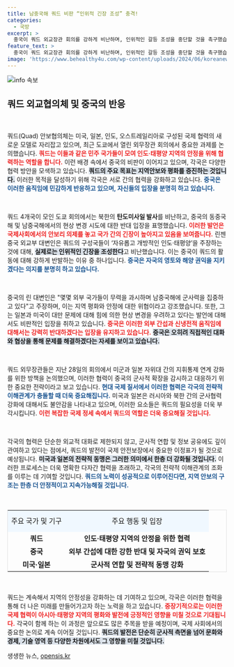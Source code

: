 ```yaml
---
title: 남중국해 쿼드 비판 “인위적 긴장 조성” 충격!
categories:
  - 국방
excerpt: >
  중국이 쿼드 외교장관 회의를 강하게 비난하며, 인위적인 갈등 조성을 중단할 것을 촉구했습니다. 북한 미사일 발사와 남중국해의 긴장 상황 속에서 이 회담은 국제 안보의 새로운 국면을 예고하고 있습니다.
feature_text: >
  중국이 쿼드 외교장관 회의를 강하게 비난하며, 인위적인 갈등 조성을 중단할 것을 촉구했습니다. 북한 미사일 발사와 남중국해의 긴장 상황 속에서 이 회담은 국제 안보의 새로운 국면을 예고하고 있습니다.
image: 'https://www.behealthy4u.com/wp-content/uploads/2024/06/koreanews.jpg'
---
```


<p><img src="https://www.behealthy4u.com/wp-content/uploads/2024/06/koreanews.jpg" alt="info 속보" /></p>

<h2 data-ke-size="size26">쿼드 외교협의체 및 중국의 반응</h2>

<p data-ke-size="size16">&nbsp;</p>

<p>쿼드(Quad) 안보협의체는 미국, 일본, 인도, 오스트레일리아로 구성된 국제 협력의 새로운 모델로 자리잡고 있으며, 최근 도쿄에서 열린 외무장관 회의에서 중요한 과제를 논의했습니다. <b><span style="color: #ee2323;">쿼드는 이들과 같은 민주 국가들이 모여 인도·태평양 지역의 안정을 위해 협력하는 역할을 합니다.</span></b> 이런 배경 속에서 중국의 비판이 이어지고 있으며, 각국은 다양한 협력 방안을 모색하고 있습니다. <b><span style="background-color: #21538527;">쿼드의 주요 목표는 지역안보와 평화를 증진하는 것입니다.</span></b> 이러한 목적을 달성하기 위해 각국은 서로 간의 협력을 강화하고 있습니다. <b><span style="color: #1a5490;">중국은 이러한 움직임에 민감하게 반응하고 있으며, 자신들의 입장을 분명히 하고 있습니다.</span></b></p>

<p data-ke-size="size16">&nbsp;</p>

<p>쿼드 4개국이 모인 도쿄 회의에서는 북한의 <b>탄도미사일 발사</b>를 비난하고, 중국의 동중국해 및 남중국해에서의 현상 변경 시도에 대한 반대 입장을 표명했습니다. <b><span style="color: #ee2323;">이러한 발언은 국제사회에서의 안보리 의제를 놓고 국가 간의 긴장이 높아지고 있음을 보여줍니다.</span></b> 린젠 중국 외교부 대변인은 쿼드의 구성국들이 ‘자유롭고 개방적인 인도·태평양’을 주장하는 것에 대해, <b><span style="background-color: #21538527;">실제로는 인위적인 긴장을 조성한다</span></b>고 비난했습니다. 이는 중국이 쿼드의 활동에 대해 강하게 반발하는 이유 중 하나입니다. <b><span style="color: #1a5490;">중국은 자국의 영토와 해양 권익을 지키겠다는 의지를 분명히 하고 있습니다.</span></b></p>

<p data-ke-size="size16">&nbsp;</p>

<p>중국의 린 대변인은 "몇몇 외부 국가들이 무력을 과시하며 남중국해에 군사력을 집중하고 있다"고 주장하며, 이는 지역 평화와 안정에 대한 위협이라고 강조했습니다. 또한, 그는 일본과 미국이 대만 문제에 대해 힘에 의한 현상 변경을 우려하고 있다는 발언에 대해서도 비판적인 입장을 취하고 있습니다. <b><span style="color: #ee2323;">중국은 이러한 외부 간섭과 신냉전적 움직임에 대해서는 강력히 반대하겠다는 입장을 유지하고 있습니다.</span></b> <b><span style="background-color: #21538527;">중국은 오히려 직접적인 대화와 협상을 통해 문제를 해결하겠다는 자세를 보이고 있습니다.</span></b></p>

<p data-ke-size="size16">&nbsp;</p>

<p>쿼드 외무장관들은 지난 28일의 회의에서 미군과 일본 자위대 간의 지휘통제 연계 강화를 위한 방책을 논의했으며, 이러한 협력이 중국의 군사적 확장을 감시하고 대응하기 위한 중요한 전략이라고 보고 있습니다. <b><span style="color: #1a5490;">현대 국제 질서에서 이러한 협력은 각국의 전략적 이해관계가 충돌할 때 더욱 중요해집니다.</span></b> 미국과 일본은 러시아와 북한 간의 군사협력 강화에 대해서도 불안감을 나타내고 있으며, 이러한 요소들은 쿼드의 필요성을 더욱 부각시킵니다. <b><span style="color: #ee2323;">이런 복잡한 국제 정세 속에서 쿼드의 역할은 더욱 중요해질 것입니다.</span></b> </p>

<p data-ke-size="size16">&nbsp;</p>

<p>각국의 협력은 단순한 외교적 대화로 제한되지 않고, 군사적 연합 및 정보 공유에도 깊이 관여하고 있다는 점에서, 쿼드의 발전이 국제 안전보장에서 중요한 이정표가 될 것으로 예상됩니다. <b><span style="background-color: #21538527;">미국과 일본의 전략적 동맹은 그러한 의미에서 한층 더 강화될 것입니다.</span></b> 이러한 프로세스는 더욱 명확한 다자간 협력을 초래하고, 각국의 전략적 이해관계의 조화를 이루는 데 기여할 것입니다. <b><span style="color: #1a5490;">쿼드의 노력이 성공적으로 이루어진다면, 지역 안보의 구조는 한층 더 안정적이고 지속가능해질 것입니다.</span></b></p>

<p data-ke-size="size16">&nbsp;</p>

<table style="width: 100%; border-color: #e0e0e0; border-width: 1px; border-style: solid;">
    <tr>
        <td style="text-align: center; height: 50px; background-color: #f0f8ff;">주요 국가 및 기구</td>
        <td style="text-align: center; height: 50px; background-color: #f0f8ff;">주요 행동 및 입장</td>
    </tr>
    <tr>
        <td style="text-align: center; height: 17px;"><b>쿼드</b></td>
        <td style="text-align: center; height: 17px;"><b>인도·태평양 지역의 안정을 위한 협력</b></td>
    </tr>
    <tr>
        <td style="text-align: center; height: 17px;"><b>중국</b></td>
        <td style="text-align: center; height: 17px;"><b>외부 간섭에 대한 강한 반대 및 자국의 권익 보호</b></td>
    </tr>
    <tr>
        <td style="text-align: center; height: 17px;"><b>미국·일본</b></td>
        <td style="text-align: center; height: 17px;"><b>군사적 연합 및 전략적 동맹 강화</b></td>
    </tr>
</table>

<p data-ke-size="size16">&nbsp;</p>

<p>쿼드는 계속해서 지역의 안정성을 강화하는 데 기여하고 있으며, 각국은 이러한 협력을 통해 더 나은 미래를 만들어가고자 하는 노력을 하고 있습니다. <b><span style="color: #ee2323;"> 중장기적으로는 이러한 국제 협력이 아시아·태평양 지역의 평화와 발전에 긍정적인 영향을 미칠 것으로 기대됩니다.</span></b> 각국이 함께 하는 이 과정은 앞으로도 많은 주목을 받을 예정이며, 국제 사회에서의 중요한 논의로 계속 이어질 것입니다. <b><span style="background-color: #21538527;">쿼드의 발전은 단순히 군사적 측면을 넘어 문화와 경제, 기술 영역 등 다양한 차원에서도 그 영향을 미칠 것입니다.</span></b></p>
생생한 뉴스, <a href="https://opensis.kr" rel="dofollow">opensis.kr</a>


